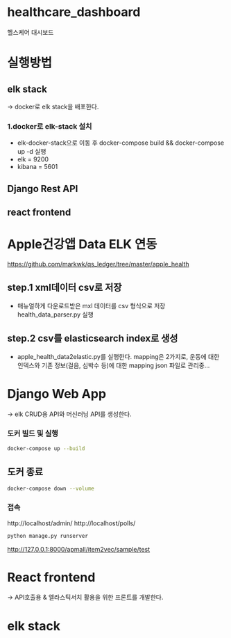 # healthcare_dashboard
헬스케어 대시보드


# 실행방법
## elk stack
-> docker로 elk stack을 배포한다. 
### 1.docker로 elk-stack 설치
* elk-docker-stack으로 이동 후 docker-compose build && docker-compose up -d 실행
* elk = 9200
* kibana = 5601



## Django Rest API
## react frontend

# Apple건강앱 Data ELK 연동
https://github.com/markwk/qs_ledger/tree/master/apple_health

## step.1 xml데이터 csv로 저장
* 매뉴얼하게 다운로드받은 mxl 데이터를 csv 형식으로 저장
health_data_parser.py 실행


## step.2 csv를 elasticsearch index로 생성
* apple_health_data2elastic.py를 실행한다.
mapping은 2가지로, 운동에 대한 인덱스와 기존 정보(걸음, 심박수 등)에 대한 mapping
json 파일로 관리중...


# Django Web App
-> elk CRUD용 API와 머신러닝 API를 생성한다. 
### 도커 빌드 및 실행
~~~sh
docker-compose up --build
~~~
## 도커 종료
~~~sh
docker-compose down --volume
~~~

### 접속
http://localhost/admin/
http://localhost/polls/


~~~sh
python manage.py runserver
~~~
http://127.0.0.1:8000/apmall/item2vec/sample/test


# React frontend
-> API호출용 & 엘라스틱서치 활용을 위한 프론트를 개발한다.



# elk stack



